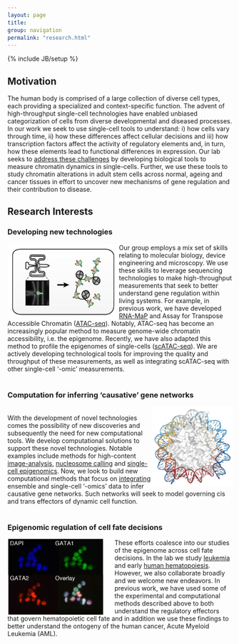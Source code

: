 ```yaml
---
layout: page
title: 
group: navigation
permalink: "research.html"
---
```

{% include JB/setup %}

Motivation
----------

The human body is comprised of a large collection of diverse cell types, each providing a specialized and context-specific function. The advent of high-throughput single-cell technologies have enabled unbiased categorization of cells from diverse developmental and diseased processes.
In our work we seek to use single-cell tools to understand: i) how cells vary through time, ii) how these differences affect cellular decisions and iii) how transcription factors affect the activity of regulatory elements and, in turn, how these elements lead to functional differences in expression.
Our lab seeks to <a href="https://www.nature.com/articles/s41588-018-0290-x" target="_blank"> address these challenges</a> by developing biological tools to measure chromatin dynamics in single-cells. Further, we use these tools to study chromatin alterations in adult stem cells across normal, ageing and cancer tissues in effort to uncover new mechanisms of gene regulation and their contribution to disease.


Research Interests
------------------

<h3> Developing new technologies </h3>

<img alt="scATAC.jpg" align="left" src="media/research/scATAC.jpg" width="250" height="170"/>

Our group employs a mix set of skills relating to molecular biology, device engineering and microscopy.
We use these skills to leverage sequencing technologies to make high-throughput measurements that seek to
better understand gene regulation within living systems. For example, in previous work, we have developed
<a href="http://www.nature.com/nbt/journal/v32/n6/abs/nbt.2880.html" target="_blank">RNA-MaP</a> and
Assay for Transpose Accessible Chromatin (<a href="http://www.nature.com/nmeth/journal/v10/n12/abs/nmeth.2688.html" target="_blank">ATAC-seq</a>).
Notably, ATAC-seq has become an increasingly popular method to measure genome-wide chromatin accessibility, i.e. the epigenome.
Recently, we have also adapted this method to profile the epigenomes of single-cells
(<a href="http://www.nature.com/nature/journal/v523/n7561/full/nature14590.html" target="_blank">scATAC-seq</a>).
We are actively developing technological tools for improving the quality and throughput of these measurements,
as well as integrating scATAC-seq with other single-cell ‘-omic’ measurements.<br><br>

<h3> Computation for inferring ‘causative’ gene networks </h3>

<img alt="nucleosome-small" align="right" src="media/research/nucleosome-small.jpg" width="180" height="180"/>

<br>
With the development of novel technologies comes the possibility of new discoveries and subsequently
the need for new computational tools. We develop computational solutions to support these novel technologies.
Notable examples include methods for high-content
<a href="http://www.nature.com/nbt/journal/v32/n6/abs/nbt.2880.html" target="_blank">image-analysis</a>,
<a href="http://genome.cshlp.org/content/early/2015/08/27/gr.192294.115" target="_blank">nucleosome calling</a>
and <a href="http://www.nature.com/nmeth/journal/vaop/ncurrent/full/nmeth.4401.html" target="_blank">single-cell epigenomics</a>.
Now, we look to build new computational methods that focus on <a href="https://www.cell.com/cell/fulltext/S0092-8674(18)31650-7" target="_blank">integrating</a> ensemble and single-cell ‘-omics’ data to infer causative
gene networks. Such networks will seek to model governing cis and trans effectors of dynamic cell function.<br><br>

<h3> Epigenomic regulation of cell fate decisions </h3>
<img alt="GATA-variance" align="left" src="media/research/GATA-variance.jpg" width="240" height="170"/>

These efforts coalesce into our studies of the epigenome across cell fate decisions. In the lab we study
<a href="http://www.nature.com/ng/journal/v48/n10/full/ng.3646.html" target="_blank">leukemia</a> and early
<a href="https://www.cell.com/cell/abstract/S0092-8674(18)30446-X" target="_blank">human hematopoiesis</a>.
However, we also collaborate broadly and we welcome new endeavors. In previous work, we have used some
of the experimental and computational methods described above to both understand the regulatory effectors that govern
hematopoietic cell fate and in addition we use these findings to better understand the ontogeny of the human cancer,
Acute Myeloid Leukemia (AML).<br><br>
